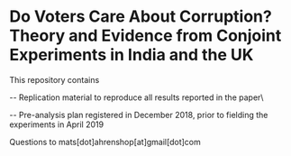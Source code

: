 # Do Voters Care About Corruption? Theory and Evidence from Conjoint Experiments in India and the UK

This repository contains

-- Replication material to reproduce all results reported in the paper\\

-- Pre-analysis plan registered in December 2018, prior to fielding the experiments in April 2019

Questions to mats[dot]ahrenshop[at]gmail[dot]com
